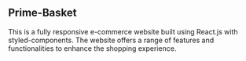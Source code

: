 ## Prime-Basket
This is a fully responsive e-commerce website built using React.js with styled-components. The website offers a range of features and functionalities to enhance the shopping experience.

